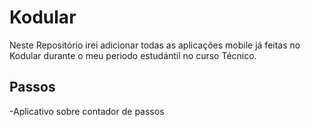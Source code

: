 # Kodular

Neste Repositório irei adicionar todas as aplicações mobile já feitas no Kodular durante o meu periodo estudántil no curso Técnico.


## Passos
-Aplicativo sobre contador de passos
